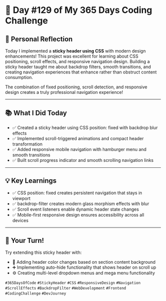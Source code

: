 # 🎯 Day #129 of My 365 Days Coding Challenge

## 💭 Personal Reflection

Today I implemented a **sticky header using CSS** with modern design enhancements! This project was excellent for learning about CSS positioning, scroll effects, and responsive navigation design. Building a sticky header taught me about backdrop filters, smooth transitions, and creating navigation experiences that enhance rather than obstruct content consumption.

The combination of fixed positioning, scroll detection, and responsive design creates a truly professional navigation experience!

---

## 📚 What I Did Today

* ✅ Created a sticky header using CSS position: fixed with backdrop blur effects  
* ✅ Implemented scroll-triggered animations and compact header transformation  
* ✅ Added responsive mobile navigation with hamburger menu and smooth transitions  
* ✅ Built scroll progress indicator and smooth scrolling navigation links  

---

## 💡 Key Learnings

* ✅ CSS position: fixed creates persistent navigation that stays in viewport  
* ✅ backdrop-filter creates modern glass morphism effects with blur  
* ✅ Scroll event listeners enable dynamic header state changes  
* ✅ Mobile-first responsive design ensures accessibility across all devices  

---

## 🚀 Your Turn!

Try extending this sticky header with:

* 🧩 Adding header color changes based on section content background  
* ➕ Implementing auto-hide functionality that shows header on scroll up  
* ⚙️ Creating multi-level dropdown menus and mega menu functionality  

`#365DaysOfCode` `#StickyHeader` `#CSS` `#ResponsiveDesign` `#Navigation` `#ScrollEffects` `#BackdropFilter` `#WebDevelopment` `#Frontend` `#CodingChallenge` `#DevJourney`